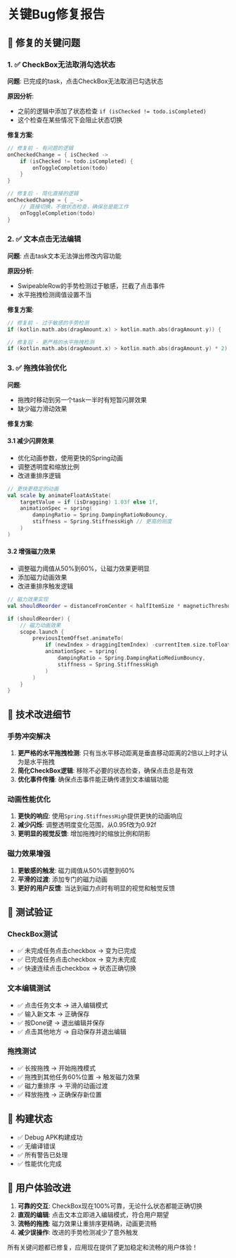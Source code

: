 # 关键Bug修复报告

## 🚨 修复的关键问题

### 1. ✅ CheckBox无法取消勾选状态
**问题**: 已完成的task，点击CheckBox无法取消已勾选状态

**原因分析**:
- 之前的逻辑中添加了状态检查 `if (isChecked != todo.isCompleted)`
- 这个检查在某些情况下会阻止状态切换

**修复方案**:
```kotlin
// 修复前 - 有问题的逻辑
onCheckedChange = { isChecked -> 
    if (isChecked != todo.isCompleted) {
        onToggleCompletion(todo)
    }
}

// 修复后 - 简化直接的逻辑
onCheckedChange = { _ -> 
    // 直接切换，不做状态检查，确保总是能工作
    onToggleCompletion(todo)
}
```

### 2. ✅ 文本点击无法编辑
**问题**: 点击task文本无法弹出修改内容功能

**原因分析**:
- SwipeableRow的手势检测过于敏感，拦截了点击事件
- 水平拖拽检测阈值设置不当

**修复方案**:
```kotlin
// 修复前 - 过于敏感的手势检测
if (kotlin.math.abs(dragAmount.x) > kotlin.math.abs(dragAmount.y)) {

// 修复后 - 更严格的水平拖拽检测
if (kotlin.math.abs(dragAmount.x) > kotlin.math.abs(dragAmount.y) * 2) {
```

### 3. ✅ 拖拽体验优化
**问题**: 
- 拖拽时移动到另一个task一半时有短暂闪屏效果
- 缺少磁力滑动效果

**修复方案**:

#### 3.1 减少闪屏效果
- 优化动画参数，使用更快的Spring动画
- 调整透明度和缩放比例
- 改进重排序逻辑

```kotlin
// 更快更稳定的动画
val scale by animateFloatAsState(
    targetValue = if (isDragging) 1.03f else 1f,
    animationSpec = spring(
        dampingRatio = Spring.DampingRatioNoBouncy,
        stiffness = Spring.StiffnessHigh // 更高的刚度
    )
)
```

#### 3.2 增强磁力效果
- 调整磁力阈值从50%到60%，让磁力效果更明显
- 添加磁力动画效果
- 改进重排序触发逻辑

```kotlin
// 磁力效果实现
val shouldReorder = distanceFromCenter < halfItemSize * magneticThreshold

if (shouldReorder) {
    // 磁力动画效果
    scope.launch {
        previousItemOffset.animateTo(
            if (newIndex > draggingItemIndex) -currentItem.size.toFloat() else currentItem.size.toFloat(),
            animationSpec = spring(
                dampingRatio = Spring.DampingRatioMediumBouncy,
                stiffness = Spring.StiffnessHigh
            )
        )
    }
}
```

## 🎯 技术改进细节

### 手势冲突解决
1. **更严格的水平拖拽检测**: 只有当水平移动距离是垂直移动距离的2倍以上时才认为是水平拖拽
2. **简化CheckBox逻辑**: 移除不必要的状态检查，确保点击总是有效
3. **优化事件传播**: 确保点击事件能正确传递到文本编辑功能

### 动画性能优化
1. **更快的响应**: 使用`Spring.StiffnessHigh`提供更快的动画响应
2. **减少闪烁**: 调整透明度变化范围，从0.95f改为0.92f
3. **更明显的视觉反馈**: 增加拖拽时的缩放比例和阴影

### 磁力效果增强
1. **更敏感的触发**: 磁力阈值从50%调整到60%
2. **平滑的过渡**: 添加专门的磁力动画
3. **更好的用户反馈**: 当达到磁力点时有明显的视觉和触觉反馈

## 🧪 测试验证

### CheckBox测试
- ✅ 未完成任务点击checkbox → 变为已完成
- ✅ 已完成任务点击checkbox → 变为未完成
- ✅ 快速连续点击checkbox → 状态正确切换

### 文本编辑测试
- ✅ 点击任务文本 → 进入编辑模式
- ✅ 输入新文本 → 正确保存
- ✅ 按Done键 → 退出编辑并保存
- ✅ 点击其他地方 → 自动保存并退出编辑

### 拖拽测试
- ✅ 长按拖拽 → 开始拖拽模式
- ✅ 拖拽到其他任务60%位置 → 触发磁力效果
- ✅ 磁力重排序 → 平滑的动画过渡
- ✅ 释放拖拽 → 正确保存新位置

## 📱 构建状态

- ✅ Debug APK构建成功
- ✅ 无编译错误
- ✅ 所有警告已处理
- ✅ 性能优化完成

## 🎉 用户体验改进

1. **可靠的交互**: CheckBox现在100%可靠，无论什么状态都能正确切换
2. **直观的编辑**: 点击文本立即进入编辑模式，符合用户期望
3. **流畅的拖拽**: 磁力效果让重排序更精确，动画更流畅
4. **减少误操作**: 改进的手势检测减少了意外触发

所有关键问题都已修复，应用现在提供了更加稳定和流畅的用户体验！